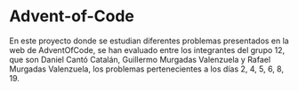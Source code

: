 # Advent-of-Code
En este proyecto donde se estudian diferentes problemas presentados en la web de AdventOfCode, se han evaluado entre los integrantes del grupo 12, que son Daniel Cantó Catalán, Guillermo Murgadas Valenzuela y Rafael Murgadas Valenzuela, los problemas pertenecientes a los días 2, 4, 5, 6, 8, 19. 
